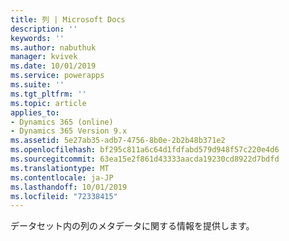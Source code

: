 ```yaml
---
title: 列 | Microsoft Docs
description: ''
keywords: ''
ms.author: nabuthuk
manager: kvivek
ms.date: 10/01/2019
ms.service: powerapps
ms.suite: ''
ms.tgt_pltfrm: ''
ms.topic: article
applies_to:
- Dynamics 365 (online)
- Dynamics 365 Version 9.x
ms.assetid: 5e27ab35-adb7-4756-8b0e-2b2b48b371e2
ms.openlocfilehash: bf295c811a6c64d1fdfabd579d948f57c220e4d6
ms.sourcegitcommit: 63ea15e2f861d43333aacda19230cd8922d7bdfd
ms.translationtype: MT
ms.contentlocale: ja-JP
ms.lasthandoff: 10/01/2019
ms.locfileid: "72338415"
---
```

データセット内の列のメタデータに関する情報を提供します。